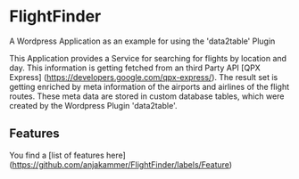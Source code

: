 # FlightFinder
A Wordpress Application as an example for using the 'data2table' Plugin

This Application provides a Service for searching for flights by location and day. 
This information is getting fetched from an third Party API [QPX Express] (https://developers.google.com/qpx-express/).
The result set is getting enriched by meta information of the airports and airlines of the flight routes.
These meta data are stored in custom database tables, which were created by the Wordpress Plugin 'data2table'.

## Features
You find a [list of features here] (https://github.com/anjakammer/FlightFinder/labels/Feature)